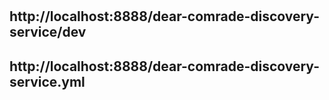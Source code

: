 # 
## http://localhost:8888/dear-comrade-discovery-service/dev
## http://localhost:8888/dear-comrade-discovery-service.yml